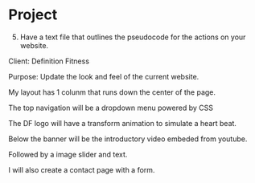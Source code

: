 # Project

5. Have a text file that outlines the pseudocode for the actions on your website. 

Client: Definition Fitness

Purpose: Update the look and feel of the current website.

My layout has 1 colunm that runs down the center of the page.

The top navigation will be a dropdown menu powered by CSS

The DF logo will have a transform animation to simulate a heart beat. 

Below the banner will be the introductory video embeded from youtube.

Followed by a image slider and text.

I will also create a contact page with a form.
